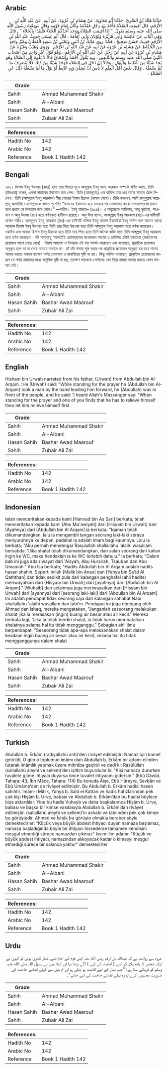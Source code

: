 ## Arabic


<div dir="rtl" lang="ar" style={{fontSize:'larger',backgroundColor:'#f8f9fa',padding:20}}>
حَدَّثَنَا هَنَّادُ بْنُ السَّرِيِّ، حَدَّثَنَا أَبُو مُعَاوِيَةَ، عَنْ هِشَامِ بْنِ عُرْوَةَ، عَنْ أَبِيهِ، عَنْ عَبْدِ اللَّهِ بْنِ الأَرْقَمِ، قَالَ أُقِيمَتِ الصَّلاَةُ فَأَخَذَ بِيَدِ رَجُلٍ فَقَدَّمَهُ وَكَانَ إِمَامَ قَوْمِهِ وَقَالَ سَمِعْتُ رَسُولَ اللَّهِ صلى الله عليه وسلم يَقُولُ ‏ "‏ إِذَا أُقِيمَتِ الصَّلاَةُ وَوَجَدَ أَحَدُكُمُ الْخَلاَءَ فَلْيَبْدَأْ بِالْخَلاَءِ ‏"‏ ‏.‏ قَالَ وَفِي الْبَابِ عَنْ عَائِشَةَ وَأَبِي هُرَيْرَةَ وَثَوْبَانَ وَأَبِي أُمَامَةَ ‏.‏ قَالَ أَبُو عِيسَى حَدِيثُ عَبْدِ اللَّهِ بْنِ الأَرْقَمِ حَدِيثٌ حَسَنٌ صَحِيحٌ ‏.‏ هَكَذَا رَوَى مَالِكُ بْنُ أَنَسٍ وَيَحْيَى بْنُ سَعِيدٍ الْقَطَّانُ وَغَيْرُ وَاحِدٍ مِنَ الْحُفَّاظِ عَنْ هِشَامِ بْنِ عُرْوَةَ عَنْ أَبِيهِ عَنْ عَبْدِ اللَّهِ بْنِ الأَرْقَمِ ‏.‏ وَرَوَى وُهَيْبٌ وَغَيْرُهُ عَنْ هِشَامِ بْنِ عُرْوَةَ عَنْ أَبِيهِ عَنْ رَجُلٍ عَنْ عَبْدِ اللَّهِ بْنِ الأَرْقَمِ ‏.‏ وَهُوَ قَوْلُ غَيْرِ وَاحِدٍ مِنْ أَصْحَابِ النَّبِيِّ صلى الله عليه وسلم وَالتَّابِعِينَ ‏.‏ وَبِهِ يَقُولُ أَحْمَدُ وَإِسْحَاقُ قَالاَ لاَ يَقُومُ إِلَى الصَّلاَةِ وَهُوَ يَجِدُ شَيْئًا مِنَ الْغَائِطِ وَالْبَوْلِ ‏.‏ وَقَالاَ إِنْ دَخَلَ فِي الصَّلاَةِ فَوَجَدَ شَيْئًا مِنْ ذَلِكَ فَلاَ يَنْصَرِفْ مَا لَمْ يَشْغَلْهُ ‏.‏ وَقَالَ بَعْضُ أَهْلِ الْعِلْمِ لاَ بَأْسَ أَنْ يُصَلِّيَ وَبِهِ غَائِطٌ أَوْ بَوْلٌ مَا لَمْ يَشْغَلْهُ ذَلِكَ عَنِ الصَّلاَةِ ‏.‏
</div>
<div style={{backgroundColor:'#f8f9fa',padding:20, marginBottom: 10}}><table> <thead> <tr> <th>Grade</th> <th></th> </tr> </thead> <tbody> <tr><td>Sahih</td><td>Ahmad Muhammad Shakir</td></tr><tr><td>Sahih</td><td>Al-Albani</td></tr><tr><td>Hasan Sahih</td><td>Bashar Awad Maarouf</td></tr><tr><td>Sahih</td><td>Zubair Ali Zai</td></tr></tbody></table><table> <thead> <tr> <th>References:</th> <th></th> </tr> </thead> <tbody><tr><td>Hadith No</td><td>142</td></tr><tr><td>Arabic No</td><td>142</td></tr><tr><td>Reference</td><td>Book 1 Hadith 142</td></tr></tbody></table></div>

## Bengali


<div dir="ltr" lang="bn" style={{fontSize:'larger',backgroundColor:'#f8f9fa',padding:20}}>
১৪২। হিশাম ইবনু উরওয়া (রাহঃ) হতে তার পিতার সূত্রে আব্দুল্লাহ ইবনু আল-আরকাম সম্পর্কে বর্ণিত আছে, তিনি (উরওয়া) বলেন, একদা নামাযের ইকামাত হয়ে গেল। তিনি (আবদুল্লাহ) এক ব্যক্তির হাত ধরে তাকে সামনে ঠেলে দিলেন। তিনি (আব্দুল্লাহ ইবনু আরকাম) স্বীয় গোত্রের ইমাম ছিলেন (নামায শেষে)। তিনি বললেন, আমি রাসূলুল্লাহ সাল্লাল্লাহু আলাইহি ওয়াসাল্লামকে বলতে শুনেছিঃ “নামাযের ইকামাত হয়ে যাওয়ার পর তোমাদের কারো মলত্যাগের প্রয়োজন হলে প্রথমে সে মলত্যাগ করে নেবে।” —সহীহ। ইবনু মাজাহ– (৬১৬)। এ অনুচ্ছেদে আয়িশাহ, আবু হুরাইরা, সাওবান ও আবু উমামা (রাঃ) হতে বর্ণনাকৃত হাদীসও রয়েছে। আবু ঈসা বলেন, আবদুল্লাহ ইবনু আরকাম (রাঃ)-এর হাদীসটি হাসান সহীহ। আবদুল্লাহ ইবনু আরকাম (রাঃ)-এর হাদীসটি মালিক ইবনু আনাস ইয়াহইয়া ইবনু সাঈদ আল কাত্তান আরো অনেকে হিশাম ইবনু উরওয়া হতে তিনি তার পিতা উরওয়া হতে তিনি আব্দুল্লাহ ইবনু আরকাম হতে বর্ণনা করেছেন। ওহাইব এবং অন্যরা হিশাম ইবনু উরওয়া হতে তিনি তার পিতা হতে তিনি জনৈক ব্যক্তি হতে তিনি আব্দুল্লাহ ইবনু আরকাম হতে বর্ণনা করেছেন। নবী সাল্লাল্লাহু 'আলাইহি ওয়াসাল্লামের কয়েকজন সাহাবা ও তাবিঈর এটাই ফাতোয়া (মলত্যাগের প্রয়োজন আগে সেরে নেবে)। ইমাম আহমাদ ও ইসহাক এই মত সমর্থন করেছেন এবং বলেছেন, প্রাকৃতিক প্রয়োজন অনুভূত হলে তা না সেরে নামাযে দাড়াবে না। হ্যাঁ যদি নামায শুরু করার পর প্রাকৃতিক প্রয়োজন অনুভূত হয় তবে নামায আদায় করতে থাকবে যতক্ষণ পর্যন্ত গোলমাল ও বাধাবিয়ের সৃষ্টি না হয়। কিছু আলিম বলেছেন, প্রাকৃতিক প্রয়োজনের কারণে যে পর্যন্ত নামাযের মধ্যে অসুবিধা সৃষ্টি না হয়, ততক্ষণ পায়খানা-পেশাবের বেগ নিয়ে নামায আদায় করতে কোন সমস্যা নেই।
</div>
<div style={{backgroundColor:'#f8f9fa',padding:20, marginBottom: 10}}><table> <thead> <tr> <th>Grade</th> <th></th> </tr> </thead> <tbody> <tr><td>Sahih</td><td>Ahmad Muhammad Shakir</td></tr><tr><td>Sahih</td><td>Al-Albani</td></tr><tr><td>Hasan Sahih</td><td>Bashar Awad Maarouf</td></tr><tr><td>Sahih</td><td>Zubair Ali Zai</td></tr></tbody></table><table> <thead> <tr> <th>References:</th> <th></th> </tr> </thead> <tbody><tr><td>Hadith No</td><td>142</td></tr><tr><td>Arabic No</td><td>142</td></tr><tr><td>Reference</td><td>Book 1 Hadith 142</td></tr></tbody></table></div>

## English


<div dir="ltr" lang="en" style={{fontSize:'larger',backgroundColor:'#f8f9fa',padding:20}}>
Hisham bin Urwah narrated from his father, (Urwah) from Abdullah bin AI-Arqam. :He (Urwah) said: "While standing for the prayer he (Abdullah bin Al-Arqam) took a man by the hand leading him forward, he (Abdullah) was in front of the people, and he said: 'I heard Allah's Messenger say: "When standing for the prayer and one of you finds that he has to relieve himself then let him relieve himself first
</div>
<div style={{backgroundColor:'#f8f9fa',padding:20, marginBottom: 10}}><table> <thead> <tr> <th>Grade</th> <th></th> </tr> </thead> <tbody> <tr><td>Sahih</td><td>Ahmad Muhammad Shakir</td></tr><tr><td>Sahih</td><td>Al-Albani</td></tr><tr><td>Hasan Sahih</td><td>Bashar Awad Maarouf</td></tr><tr><td>Sahih</td><td>Zubair Ali Zai</td></tr></tbody></table><table> <thead> <tr> <th>References:</th> <th></th> </tr> </thead> <tbody><tr><td>Hadith No</td><td>142</td></tr><tr><td>Arabic No</td><td>142</td></tr><tr><td>Reference</td><td>Book 1 Hadith 142</td></tr></tbody></table></div>

## Indonesian


<div dir="ltr" lang="id" style={{fontSize:'larger',backgroundColor:'#f8f9fa',padding:20}}>
telah menceritakan kepada kami [Hannad bin As Sari] berkata; telah menceritakan kepada kami [Abu Mu'awiyah] dari [Hisyam bin Urwah] dari [Ayahnya] dari [Abdullah bin Al Arqam] ia berkata; "Iqamah telah dikumandangkan, lalu ia mengambil tangan seorang laki-laki seraya menyuruhnya ke depan, padahal ia adalah imam bagi kaumnya. Lalu ia berkata; "Aku pernah mendengar Rasulullah shallallahu 'alaihi wasallam bersabda: "Jika shalat telah dikumandangkan, dan salah seorang dari kalian ingin ke WC, maka hendaklah ia ke WC terlebih dahulu." Ia berkata; "Dalam bab ini juga ada riwayat dari 'Aisyah, Abu Hurairah, Tsauban dan Abu Umamah." Abu Isa berkata; "Hadits Abdullah bin Al Arqam adalah hadits hasan shahih. Seperti inilah [Malik bin Anas] dan [Yahya bin Sa'id Al Qaththan] dan tidak sedikit pula dari kalangan penghafal (ahli hadits) meriwayatkan dari [Hisyam bin Urwah] dari [ayahnya] dari [Abdullah bin Al Arqam]." [Wuhaib] dan selainnya juga meriwayatkan dari [Hisyam bin Urwah] dari [ayahnya] dari [seorang laki-laki] dari [Abdullah bin Al Arqam]. Ini adalah pendapat tidak seorang saja dari kalangan sahabat Nabi shallallahu 'alaihi wasallam dan tabi'in. Pendapat ini juga dipegang oleh Ahmad dan Ishaq, mereka mengatakan, "Janganlah seseorang melakukan shalat jika ia merasakan (ingin) buang air besar atau air kecil." Mereka berkata lagi, "Jika ia telah berdiri shalat, ia tidak harus membatalkan shalatnya selama hal itu tidak mengganggu." Sebagian ahli ilmu berpendapat, "Seseorang tidak apa-apa melaksanakan shalat dalam keadaan ingin buang air besar atau air kecil, selama hal itu tidak mengganggunya dalam shalat
</div>
<div style={{backgroundColor:'#f8f9fa',padding:20, marginBottom: 10}}><table> <thead> <tr> <th>Grade</th> <th></th> </tr> </thead> <tbody> <tr><td>Sahih</td><td>Ahmad Muhammad Shakir</td></tr><tr><td>Sahih</td><td>Al-Albani</td></tr><tr><td>Hasan Sahih</td><td>Bashar Awad Maarouf</td></tr><tr><td>Sahih</td><td>Zubair Ali Zai</td></tr></tbody></table><table> <thead> <tr> <th>References:</th> <th></th> </tr> </thead> <tbody><tr><td>Hadith No</td><td>142</td></tr><tr><td>Arabic No</td><td>142</td></tr><tr><td>Reference</td><td>Book 1 Hadith 142</td></tr></tbody></table></div>

## Turkish


<div dir="ltr" lang="tr" style={{fontSize:'larger',backgroundColor:'#f8f9fa',padding:20}}>
Abdullah b. Erkâm (radıyallahü anh)’den rivâyet edilmiştir: Namaz için kamet getirildi, O gün o toplumun imâmı olan Abdullah b. Erkâm bir adamı elinden tutarak imâmlık yapmak üzere mihrâba geçirdi ve dedi ki: Rasûlüllah (sallallahü aleyhi ve sellem)’den işittim buyurdular ki: “Kişi namaza dururken tuvalete gitme ihtiyacı duyarsa önce tuvalet ihtiyacını gidersin.” (Ebû Dâvûd, Tahara: 43; İbn Mâce, Tahara: 114) Bu konuda Âişe, Ebû Hüreyre, Sevbân ve Ebû Ümâme’den de rivâyet edilmiştir. Bu Abdullah b. Erkâm hadisi hasen sahihtir. İmâm-ı Mâlik, Yahya b. Saîd el Kattan ve hadis hafızlarından pek çok kişi Hişâm b. Urve, babası ve Abdullah b. Erkâm’dan bu hadisi böylece bize aktardılar. Yine bu hadis Vuheyb ve daha başkalarınca Hişâm b. Urve, babası ve başka bir kimse vasıtasıyla Abdullah b. Erkâm’dan rivâyet edilmiştir. (sallallahü aleyhi ve sellem)’in ashabı ve tabiinden pek çok kimse bu görüştedir. Ahmed ve İshâk bu görüşte olmakla beraber şöyle demektedirler: “Küçük veya büyük abdest ihtiyacı duyan namaza başlamaz, namaza başladığında böyle bir ihtiyacı hissederse tamamen kendisini meşgul etmediği sürece namazdan çıkmaz” kısım ilim adamı: “Küçük ve büyük abdest ihtiyacı, namazından alıkoyacak kadar o kimseyi meşgul etmediği sürece bir sakınca yoktur” demektedirler
</div>
<div style={{backgroundColor:'#f8f9fa',padding:20, marginBottom: 10}}><table> <thead> <tr> <th>Grade</th> <th></th> </tr> </thead> <tbody> <tr><td>Sahih</td><td>Ahmad Muhammad Shakir</td></tr><tr><td>Sahih</td><td>Al-Albani</td></tr><tr><td>Hasan Sahih</td><td>Bashar Awad Maarouf</td></tr><tr><td>Sahih</td><td>Zubair Ali Zai</td></tr></tbody></table><table> <thead> <tr> <th>References:</th> <th></th> </tr> </thead> <tbody><tr><td>Hadith No</td><td>142</td></tr><tr><td>Arabic No</td><td>142</td></tr><tr><td>Reference</td><td>Book 1 Hadith 142</td></tr></tbody></table></div>

## Urdu


<div dir="rtl" lang="ur" style={{fontSize:'larger',backgroundColor:'#f8f9fa',padding:20}}>
عروہ سے روایت ہے کہ عبداللہ بن ارقم رضی الله عنہ اپنی قوم کے امام تھے، نماز کھڑی ہوئی تو انہوں نے ایک شخص کا ہاتھ پکڑ کر اسے ( امامت کے لیے ) آگے بڑھا دیا اور کہا: میں نے رسول اللہ صلی الله علیہ وسلم کو فرماتے سنا ہے: ”جب نماز کے لیے اقامت ہو چکی ہو اور تم میں سے کوئی قضائے حاجت کی ضرورت محسوس کرے تو وہ پہلے قضائے حاجت کے لیے جائے“۔
</div>
<div style={{backgroundColor:'#f8f9fa',padding:20, marginBottom: 10}}><table> <thead> <tr> <th>Grade</th> <th></th> </tr> </thead> <tbody> <tr><td>Sahih</td><td>Ahmad Muhammad Shakir</td></tr><tr><td>Sahih</td><td>Al-Albani</td></tr><tr><td>Hasan Sahih</td><td>Bashar Awad Maarouf</td></tr><tr><td>Sahih</td><td>Zubair Ali Zai</td></tr></tbody></table><table> <thead> <tr> <th>References:</th> <th></th> </tr> </thead> <tbody><tr><td>Hadith No</td><td>142</td></tr><tr><td>Arabic No</td><td>142</td></tr><tr><td>Reference</td><td>Book 1 Hadith 142</td></tr></tbody></table></div>